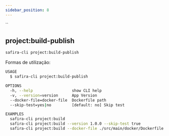 ```yaml
---
sidebar_position: 8
---
```


``
## project:build-publish

```bash 
safira-cli project:build-publish 
```

Formas de utilização:

```bash 
USAGE
  $ safira-cli project:build-publish

OPTIONS
  -h, --help                 show CLI help
  -v, --version=version      App Version
  --docker-file=docker-file  Dockerfile path
  --skip-test=yes|no         [default: no] Skip test

EXAMPLES
  safira-cli project:build
  safira-cli project:build --version 1.0.0 --skip-test true
  safira-cli project:build --docker-file ./src/main/docker/Dockerfile

```